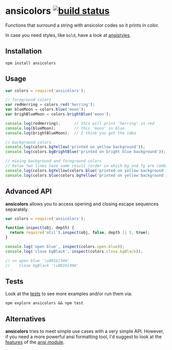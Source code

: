 # ansicolors [![build status](https://secure.travis-ci.org/thlorenz/ansicolors.png)](http://next.travis-ci.org/thlorenz/ansicolors)

Functions that surround a string with ansicolor codes so it prints in color.

In case you need styles, like `bold`, have a look at [ansistyles](https://github.com/thlorenz/ansistyles).














































































<extoc></extoc>

## Installation

    npm install ansicolors

## Usage

```js
var colors = require('ansicolors');

// foreground colors
var redHerring = colors.red('herring');
var blueMoon = colors.blue('moon');
var brighBlueMoon = colors.brightBlue('moon');

console.log(redHerring);      // this will print 'herring' in red
console.log(blueMoon);        // this 'moon' in blue
console.log(brightBlueMoon);  // I think you got the idea

// background colors
console.log(colors.bgYellow('printed on yellow background'));
console.log(colors.bgBrightBlue('printed on bright blue background'));

// mixing background and foreground colors
// below two lines have same result (order in which bg and fg are combined doesn't matter)
console.log(colors.bgYellow(colors.blue('printed on yellow background in blue')));
console.log(colors.blue(colors.bgYellow('printed on yellow background in blue')));
```

## Advanced API

**ansicolors** allows you to access opening and closing escape sequences separately.

```js
var colors = require('ansicolors');

function inspect(obj, depth) {
  return require('util').inspect(obj, false, depth || 5, true);
}

console.log('open blue', inspect(colors.open.blue));
console.log('close bgBlack', inspect(colors.close.bgBlack));

// => open blue '\u001b[34m'
//    close bgBlack '\u001b[49m'
```

## Tests

Look at the [tests](https://github.com/thlorenz/ansicolors/blob/master/test/ansicolors.js) to see more examples and/or run them via: 

    npm explore ansicolors && npm test

## Alternatives

**ansicolors** tries to meet simple use cases with a very simple API. However, if you need a more powerful ansi formatting tool, 
I'd suggest to look at the [features](https://github.com/TooTallNate/ansi.js#features) of the [ansi module](https://github.com/TooTallNate/ansi.js).
